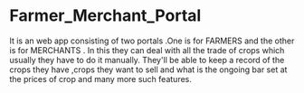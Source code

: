 # Farmer_Merchant_Portal

It is an web app consisting of two portals .One is for FARMERS and the other is for MERCHANTS . In this they can deal with all the trade of crops which usually they have to do it manually. They'll be able to keep a record of the crops they have ,crops they want to sell and what is the ongoing bar set at the prices of crop and many more such features.
